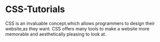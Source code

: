 # CSS-Tutorials
CSS is an invaluable concept.which allows programmers to design their website,as they want. CSS offers many tools to make a website more memorable and aesthetically pleasing to look at.
